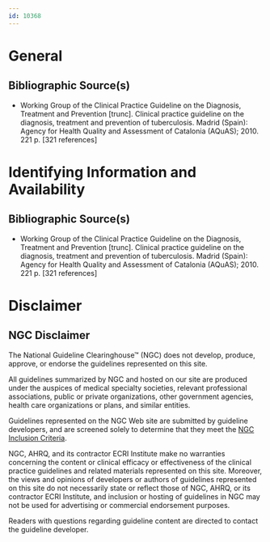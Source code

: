 ```yaml
---
id: 10368
---
```


# General

## Bibliographic Source(s)

- Working Group of the Clinical Practice Guideline on the Diagnosis, Treatment and Prevention [trunc]. Clinical practice guideline on the diagnosis, treatment and prevention of tuberculosis. Madrid (Spain): Agency for Health Quality and Assessment of Catalonia (AQuAS); 2010. 221 p. [321 references]

# Identifying Information and Availability

## Bibliographic Source(s)

- Working Group of the Clinical Practice Guideline on the Diagnosis, Treatment and Prevention [trunc]. Clinical practice guideline on the diagnosis, treatment and prevention of tuberculosis. Madrid (Spain): Agency for Health Quality and Assessment of Catalonia (AQuAS); 2010. 221 p. [321 references]

# Disclaimer

## NGC Disclaimer

The National Guideline Clearinghouse™ (NGC) does not develop, produce, approve, or endorse the guidelines represented on this site.

All guidelines summarized by NGC and hosted on our site are produced under the auspices of medical specialty societies, relevant professional associations, public or private organizations, other government agencies, health care organizations or plans, and similar entities.

Guidelines represented on the NGC Web site are submitted by guideline developers, and are screened solely to determine that they meet the [NGC Inclusion Criteria](/help-and-about/summaries/inclusion-criteria).

NGC, AHRQ, and its contractor ECRI Institute make no warranties concerning the content or clinical efficacy or effectiveness of the clinical practice guidelines and related materials represented on this site. Moreover, the views and opinions of developers or authors of guidelines represented on this site do not necessarily state or reflect those of NGC, AHRQ, or its contractor ECRI Institute, and inclusion or hosting of guidelines in NGC may not be used for advertising or commercial endorsement purposes.

Readers with questions regarding guideline content are directed to contact the guideline developer.

